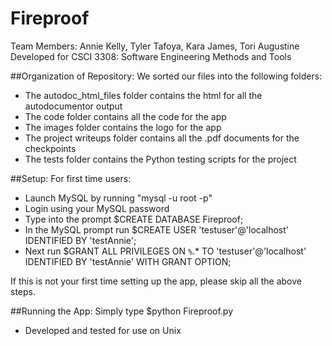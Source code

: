 # Fireproof
Team Members: Annie Kelly, Tyler Tafoya, Kara James, Tori Augustine
Developed for CSCI 3308: Software Engineering Methods and Tools

##Organization of Repository:
We sorted our files into the following folders:
* The autodoc_html_files folder contains the html for all the autodocumentor output
* The code folder contains all the code for the app
* The images folder contains the logo for the app
* The project writeups folder contains all the .pdf documents for the checkpoints
* The tests folder contains the Python testing scripts for the project

##Setup:
For first time users:
* Launch MySQL by running "mysql -u root -p"
* Login using your MySQL password
* Type into the prompt $CREATE DATABASE Fireproof;
* In the MySQL prompt run $CREATE USER 'testuser'@'localhost' IDENTIFIED BY 'testAnnie';
* Next run $GRANT ALL PRIVILEGES ON `%`.* TO 'testuser'@'localhost' IDENTIFIED BY 'testAnnie' WITH GRANT OPTION;

If this is not your first time setting up the app, please skip all the above steps.

##Running the App:
Simply type $python Fireproof.py
* Developed and tested for use on Unix

